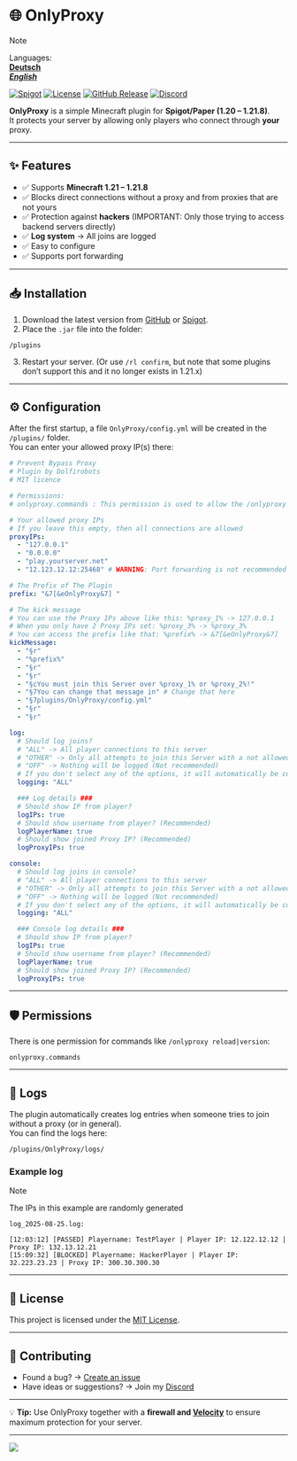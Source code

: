 # 🌐 OnlyProxy

> [!NOTE]
> Languages:  
> **[Deutsch](./README_de.md)**  
> _**[English](./README.md)**_

[![Spigot](https://img.shields.io/badge/Spigot-1.20--1.21.8-orange)](https://www.spigotmc.org/)
[![License](https://img.shields.io/github/license/Dolfirobots/OnlyProxy)](./LICENSE)
[![GitHub Release](https://img.shields.io/github/v/release/Dolfirobots/OnlyProxy)](https://github.com/Dolfirobots/OnlyProxy/releases "OnlyProxy Releases")
[![Discord](https://img.shields.io/discord/1079052573845241877.svg?logo=discord&logoColor=fff&color=7389D8&labelColor=6A7EC2)](https://discord.gg/dxZTGpPbkd "Discord")

**OnlyProxy** is a simple Minecraft plugin for **Spigot/Paper (1.20 – 1.21.8)**.  
It protects your server by allowing only players who connect through __your__ proxy.  

---

## ✨ Features
- ✅ Supports **Minecraft 1.21 – 1.21.8**
- ✅ Blocks direct connections without a proxy and from proxies that are not yours
- ✅ Protection against **hackers** (IMPORTANT: Only those trying to access backend servers directly)
- ✅ **Log system** → All joins are logged
- ✅ Easy to configure
- ✅ Supports port forwarding

---

## 📥 Installation
1. Download the latest version from [GitHub](https://github.com/Dolfirobots/OnlyProxy/releases "OnlyProxy") or [Spigot](https://www.spigotmc.org/resources/onlyproxy.128485/ "OnlyProxy").
2. Place the `.jar` file into the folder:

```
/plugins
```

3. Restart your server. (Or use `/rl confirm`, but note that some plugins don’t support this and it no longer exists in 1.21.x)

---

## ⚙️ Configuration
After the first startup, a file `OnlyProxy/config.yml` will be created in the `/plugins/` folder.  
You can enter your allowed proxy IP(s) there:

```yaml
# Prevent Bypass Proxy
# Plugin by Dolfirobots
# MIT licence

# Permissions:
# onlyproxy.commands : This permission is used to allow the /onlyproxy [reload/version]

# Your allowed proxy IPs
# If you leave this empty, then all connections are allowed
proxyIPs:
  - "127.0.0.1"
  - "0.0.0.0"
  - "play.yourserver.net"
  - "12.123.12.12:25468" # WARNING: Port forwarding is not recommended because it can be manipulated via client!

# The Prefix of The Plugin
prefix: "&7[&eOnlyProxy&7] "

# The kick message
# You can use the Proxy IPs above like this: %proxy_1% -> 127.0.0.1
# When you only have 2 Proxy IPs set: %proxy_3% -> %proxy_3%
# You can access the prefix like that: %prefix% -> &7[&eOnlyProxy&7]
kickMessage:
  - "§r"
  - "%prefix%"
  - "§r"
  - "§r"
  - "§cYou must join this Server over %proxy_1% or %proxy_2%!"
  - "§7You can change that message in" # Change that here
  - "§7plugins/OnlyProxy/config.yml"
  - "§r"
  - "§r"

log:
  # Should log joins?
  # "ALL" -> All player connections to this server
  # "OTHER" -> Only all attempts to join this Server with a not allowed Proxy
  # "OFF" -> Nothing will be logged (Not recommended)
  # If you don't select any of the options, it will automatically be counted as "OFF"
  logging: "ALL"

  ### Log details ###
  # Should show IP from player?
  logIPs: true
  # Should show username from player? (Recommended)
  logPlayerName: true
  # Should show joined Proxy IP? (Recommended)
  logProxyIPs: true

console:
  # Should log joins in console?
  # "ALL" -> All player connections to this server
  # "OTHER" -> Only all attempts to join this Server with a not allowed Proxy
  # "OFF" -> Nothing will be logged (Not recommended)
  # If you don't select any of the options, it will automatically be counted as "ALL"
  logging: "ALL"

  ### Console log details ###
  # Should show IP from player?
  logIPs: true
  # Should show username from player? (Recommended)
  logPlayerName: true
  # Should show joined Proxy IP? (Recommended)
  logProxyIPs: true
```

---

## 🛡️ Permissions

There is one permission for commands like `/onlyproxy reload|version`:

```
onlyproxy.commands
```

---

## 📑 Logs

The plugin automatically creates log entries when someone tries to join without a proxy (or in general).  
You can find the logs here:

```
/plugins/OnlyProxy/logs/
```

### Example log
> [!NOTE]  
> The IPs in this example are randomly generated

```
log_2025-08-25.log:

[12:03:12] [PASSED] Playername: TestPlayer | Player IP: 12.122.12.12 | Proxy IP: 132.13.12.21  
[15:09:32] [BLOCKED] Playername: HackerPlayer | Player IP: 32.223.23.23 | Proxy IP: 300.30.300.30
```
---

## 📜 License

This project is licensed under the [MIT License](./LICENSE).

---

## 🤝 Contributing

* Found a bug? → [Create an issue](https://github.com/Dolfirobots/OnlyProxy/issues)  
* Have ideas or suggestions? → Join my [Discord](https://discord.gg/dxZTGpPbkd "Discord")

---

💡 **Tip:** Use OnlyProxy together with a **firewall and [Velocity](https://papermc.io/downloads/velocity)** to ensure maximum protection for your server.

---

[![](https://bstats.org/signatures/bukkit/OnlyProxy.svg)](https://bstats.org/plugin/bukkit/OnlyProxy)
